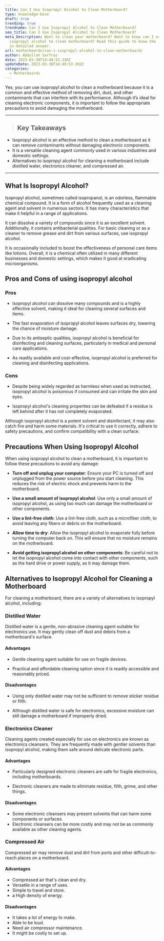 ```yaml
---
title: Can I Use Isopropyl Alcohol to Clean Motherboard?
type: knowledge-base
draft: true
trending: true
trendname: Can I Use Isopropyl Alcohol to Clean Motherboard?
seo_title: Can I Use Isopropyl Alcohol to Clean Motherboard?
meta_Description: Want to clean your motherboard? Want to know can I use
  isopropyl alcohol to clean motherboard? Read this guide to know the
  in-detailed answer.
url: motherboards/can-i-isopropyl-alcohol-to-clean-motherboard/
author: Abdullah Sarfraz
date: 2023-03-30T14:49:53.336Z
updateDate: 2023-03-30T14:49:53.392Z
categories:
  - Motherboards
---
```

Yes, you can use isopropyl alcohol to clean a motherboard because it is a common and effective method of removing dirt, dust, and other contaminants that can interfere with its performance. Although it’s ideal for cleaning electronic components, it is important to follow the appropriate precautions to avoid damaging the motherboard.

- - -

> ## Key Takeaways

* Isopropyl alcohol is an effective method to clean a motherboard as it can remove contaminants without damaging electronic components.
* It is a versatile cleaning agent commonly used in various industries and domestic settings.
* Alternatives to isopropyl alcohol for cleaning a motherboard include distilled water, electronics cleaner, and compressed air.

- - -

## What Is Isopropyl Alcohol?

Isopropyl alcohol, sometimes called isopropanol, is an odorless, flammable chemical compound. It is a form of alcohol frequently used as a cleaning agent and solvent in numerous sectors. It has many characteristics that make it helpful in a range of applications.

It can dissolve a variety of compounds since it is an excellent solvent. Additionally, it contains antibacterial qualities. For basic cleaning or as a cleaner to remove grease and dirt from various surfaces, use isopropyl alcohol.

It is occasionally included to boost the effectiveness of personal care items like lotions. Overall, it is a chemical often utilized in many different businesses and domestic settings, which makes it good at eradicating microorganisms.

## Pros and Cons of using isopropyl alcohol

### Pros

* Isopropyl alcohol can dissolve many compounds and is a highly effective solvent, making it ideal for cleaning several surfaces and items.


* The fast evaporation of isopropyl alcohol leaves surfaces dry, lowering the chance of moisture damage.


* Due to its antiseptic qualities, isopropyl alcohol is beneficial for disinfecting and cleaning surfaces, particularly in medical and personal care applications.


* As readily available and cost-effective, isopropyl alcohol is preferred for cleaning and disinfecting applications.

### Cons

* Despite being widely regarded as harmless when used as instructed, isopropyl alcohol is poisonous if consumed and can irritate the skin and eyes.


* Isopropyl alcohol's cleaning properties can be defeated if a residue is left behind after it has not completely evaporated.

Although isopropyl alcohol is a potent solvent and disinfectant, it may also catch fire and harm some materials. It's critical to use it correctly, adhere to safety precautions, and confirm compatibility with a clean surface.

## Precautions When Using Isopropyl Alcohol

When using isopropyl alcohol to clean a motherboard, it is important to follow these precautions to avoid any damage:

* **Turn off and unplug your computer**: Ensure your PC is turned off and unplugged from the power source before you start cleaning. This reduces the risk of electric shock and prevents harm to the motherboard.


* **Use a small amount of isopropyl alcohol**: Use only a small amount of isopropyl alcohol, as using too much can damage the motherboard or other components.


* **Use a lint-free cloth**: Use a lint-free cloth, such as a microfiber cloth, to avoid leaving any fibers or debris on the motherboard.


* **Allow time to dry**: Allow the isopropyl alcohol to evaporate fully before turning the computer back on. This will ensure that no moisture remains on the motherboard.


* **Avoid getting isopropyl alcohol on other components**: Be careful not to let the isopropyl alcohol come into contact with other components, such as the hard drive or power supply, as it may damage them.

## Alternatives to Isopropyl Alcohol for Cleaning a Motherboard

For cleaning a motherboard, there are a variety of alternatives to isopropyl alcohol, including:

### Distilled Water

Distilled water is a gentle, non-abrasive cleaning agent suitable for electronics use. It may gently clean off dust and debris from a motherboard's surface.

#### Advantages

* Gentle cleaning agent suitable for use on fragile devices.


* Practical and affordable cleaning option since it is readily accessible and reasonably priced. 

#### Disadvantages

* Using only distilled water may not be sufficient to remove sticker residue or filth.


* Although distilled water is safe for electronics, excessive moisture can still damage a motherboard if improperly dried.

### Electronics Cleaner

Cleaning agents created especially for use on electronics are known as electronics cleansers. They are frequently made with gentler solvents than isopropyl alcohol, making them safe around delicate electronic parts.

#### Advantages

* Particularly designed electronic cleaners are safe for fragile electronics, including motherboards.


* Electronic cleaners are made to eliminate residue, filth, grime, and other things.

#### Disadvantages

* Some electronic cleansers may present solvents that can harm some components or surfaces.
* Electronic cleansers can be more costly and may not be as commonly available as other cleaning agents.

### Compressed Air 

Compressed air may remove dust and dirt from ports and other difficult-to-reach places on a motherboard.

#### Advantages

* Compressed air that's clean and dry.
* Versatile in a range of uses.
* Simple to travel and store.
* a High density of energy.

#### Disadvantages

* It takes a lot of energy to make.
* Able to be loud.
* Need air compressor maintenance.
* It might be costly to set up.
